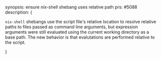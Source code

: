 synopsis: ensure nix-shell shebang uses relative path
prs: #5088
description: {

`nix-shell` shebangs use the script file's relative location to resolve relative paths to files passed as command line arguments, but expression arguments were still evaluated using the current working directory as a base path.
The new behavior is that evalutations are performed relative to the script.

}
